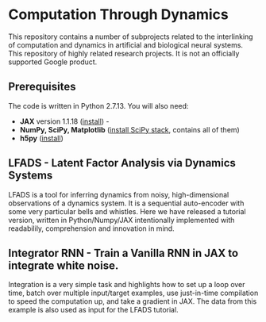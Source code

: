 # Computation Through Dynamics

This repository contains a number of subprojects related to the
interlinking of computation and dynamics in artificial and biological
neural systems. This repository of highly related research projects.
It is not an officially supported Google product.


## Prerequisites

The code is written in Python 2.7.13. You will also need:

* **JAX** version 1.1.18 ([install](https://github.com/google/jax#installation)) -
* **NumPy, SciPy, Matplotlib** ([install SciPy stack](https://www.scipy.org/install.html), contains all of them)
* **h5py** ([install](https://pypi.python.org/pypi/h5py))


## LFADS - Latent Factor Analysis via Dynamics Systems

LFADS is a tool for inferring dynamics from noisy, high-dimensional observations
of a dynamics system.  It is a sequential auto-encoder with some very particular
bells and whistles.  Here we have released a tutorial version, written in
Python/Numpy/JAX intentionally implemented with readabilily, comprehension and
innovation in mind.

## Integrator RNN - Train a Vanilla RNN in JAX to integrate white noise.
Integration is a very simple task and highlights how to set up a loop over time,
batch over multiple input/target examples, use just-in-time compilation to speed
the computation up, and take a gradient in JAX.  The data from this example is
also used as input for the LFADS tutorial.
